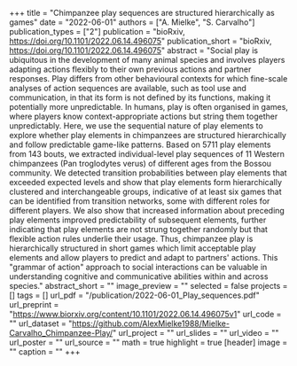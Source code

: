 +++
title = "Chimpanzee play sequences are structured hierarchically as games"
date = "2022-06-01"
authors = ["A. Mielke", "S. Carvalho"]
publication_types = ["2"]
publication = "bioRxiv, https://doi.org/10.1101/2022.06.14.496075"
publication_short = "bioRxiv, https://doi.org/10.1101/2022.06.14.496075"
abstract = "Social play is ubiquitous in the development of many animal species and involves players adapting actions flexibly to their own previous actions and partner responses. Play differs from other behavioural contexts for which fine-scale analyses of action sequences are available, such as tool use and communication, in that its form is not defined by its functions, making it potentially more unpredictable. In humans, play is often organised in games, where players know context-appropriate actions but string them together unpredictably. Here, we use the sequential nature of play elements to explore whether play elements in chimpanzees are structured hierarchically and follow predictable game-like patterns. Based on 5711 play elements from 143 bouts, we extracted individual-level play sequences of 11 Western chimpanzees (Pan troglodytes verus) of different ages from the Bossou community. We detected transition probabilities between play elements that exceeded expected levels and show that play elements form hierarchically clustered and interchangeable groups, indicative of at least six games that can be identified from transition networks, some with different roles for different players. We also show that increased information about preceding play elements improved predictability of subsequent elements, further indicating that play elements are not strung together randomly but that flexible action rules underlie their usage. Thus, chimpanzee play is hierarchically structured in short games which limit acceptable play elements and allow players to predict and adapt to partners' actions. This "grammar of action" approach to social interactions can be valuable in understanding cognitive and communicative abilities within and across species."
abstract_short = ""
image_preview = ""
selected = false
projects = []
tags = []
url_pdf = "/publication/2022-06-01_Play_sequences.pdf"
url_preprint = "https://www.biorxiv.org/content/10.1101/2022.06.14.496075v1"
url_code = ""
url_dataset = "https://github.com/AlexMielke1988/Mielke-Carvalho_Chimpanzee-Play/"
url_project = ""
url_slides = ""
url_video = ""
url_poster = ""
url_source = ""
math = true
highlight = true
[header]
image = ""
caption = ""
+++
